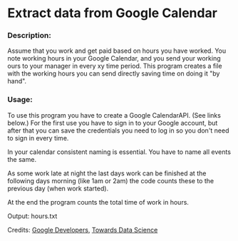 # Extract data from Google Calendar

### Description:
Assume that you work and get paid based on hours you have worked. You note working hours in your Google Calendar, and you send your working ours to your manager in every xy time period. This program creates a file with the working hours you can send directly saving time on doing it "by hand".

### Usage:
To use this program you have to create a Google CalendarAPI. (See links below.) For the first use you have to sign in to your Google account, but after that you can save the credentials you need to log in so you don't need to sign in every time.

In your calendar consistent naming is essential. You have to name all events the same.

As some work late at night the last days work can be finished at the following days morning (like 1am or 2am) the code counts these to the previous day (when work started).

At the end the program counts the total time of work in hours.



Output: hours.txt

Credits: [Google Developers](https://developers.google.com/calendar/quickstart/python), [Towards Data Science](https://towardsdatascience.com/accessing-google-calendar-events-data-using-python-e915599d3ae2)
